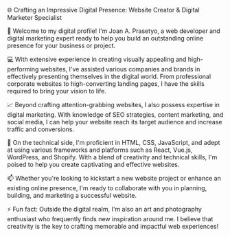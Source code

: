 🌐 Crafting an Impressive Digital Presence: Website Creator & Digital Marketer Specialist

🚀 Welcome to my digital profile! I'm Joan A. Prasetyo, a web developer and digital marketing expert ready to help you build an outstanding online presence for your business or project.

💻 With extensive experience in creating visually appealing and high-performing websites, I've assisted various companies and brands in effectively presenting themselves in the digital world. From professional corporate websites to high-converting landing pages, I have the skills required to bring your vision to life.

📈 Beyond crafting attention-grabbing websites, I also possess expertise in digital marketing. With knowledge of SEO strategies, content marketing, and social media, I can help your website reach its target audience and increase traffic and conversions.

🔧 On the technical side, I'm proficient in HTML, CSS, JavaScript, and adept at using various frameworks and platforms such as React, Vue.js, WordPress, and Shopify. With a blend of creativity and technical skills, I'm poised to help you create captivating and effective websites.

📫 Whether you're looking to kickstart a new website project or enhance an existing online presence, I'm ready to collaborate with you in planning, building, and marketing a successful website.

⚡ Fun fact: Outside the digital realm, I'm also an art and photography enthusiast who frequently finds new inspiration around me. I believe that creativity is the key to crafting memorable and impactful web experiences!



<!---
PizzaSoda/PizzaSoda is a ✨ special ✨ repository because its `README.md` (this file) appears on your GitHub profile.
You can click the Preview link to take a look at your changes.
--->
